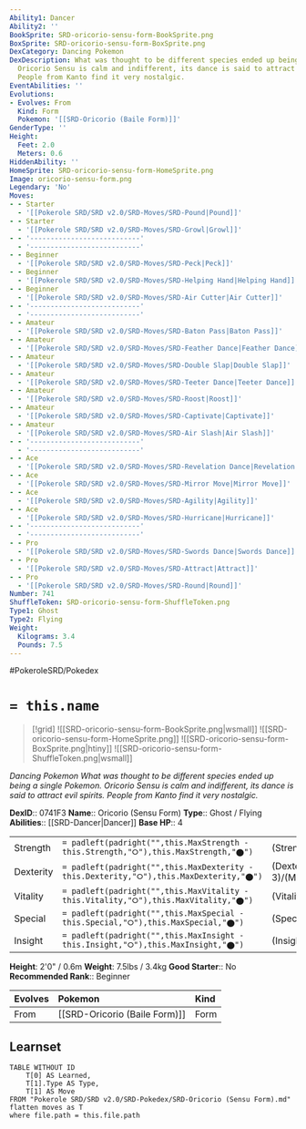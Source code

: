 ```yaml
---
Ability1: Dancer
Ability2: ''
BookSprite: SRD-oricorio-sensu-form-BookSprite.png
BoxSprite: SRD-oricorio-sensu-form-BoxSprite.png
DexCategory: Dancing Pokemon
DexDescription: What was thought to be different species ended up being a single Pokemon.
  Oricorio Sensu is calm and indifferent, its dance is said to attract evil spirits.
  People from Kanto find it very nostalgic.
EventAbilities: ''
Evolutions:
- Evolves: From
  Kind: Form
  Pokemon: '[[SRD-Oricorio (Baile Form)]]'
GenderType: ''
Height:
  Feet: 2.0
  Meters: 0.6
HiddenAbility: ''
HomeSprite: SRD-oricorio-sensu-form-HomeSprite.png
Image: oricorio-sensu-form.png
Legendary: 'No'
Moves:
- - Starter
  - '[[Pokerole SRD/SRD v2.0/SRD-Moves/SRD-Pound|Pound]]'
- - Starter
  - '[[Pokerole SRD/SRD v2.0/SRD-Moves/SRD-Growl|Growl]]'
- - '---------------------------'
  - '---------------------------'
- - Beginner
  - '[[Pokerole SRD/SRD v2.0/SRD-Moves/SRD-Peck|Peck]]'
- - Beginner
  - '[[Pokerole SRD/SRD v2.0/SRD-Moves/SRD-Helping Hand|Helping Hand]]'
- - Beginner
  - '[[Pokerole SRD/SRD v2.0/SRD-Moves/SRD-Air Cutter|Air Cutter]]'
- - '---------------------------'
  - '---------------------------'
- - Amateur
  - '[[Pokerole SRD/SRD v2.0/SRD-Moves/SRD-Baton Pass|Baton Pass]]'
- - Amateur
  - '[[Pokerole SRD/SRD v2.0/SRD-Moves/SRD-Feather Dance|Feather Dance]]'
- - Amateur
  - '[[Pokerole SRD/SRD v2.0/SRD-Moves/SRD-Double Slap|Double Slap]]'
- - Amateur
  - '[[Pokerole SRD/SRD v2.0/SRD-Moves/SRD-Teeter Dance|Teeter Dance]]'
- - Amateur
  - '[[Pokerole SRD/SRD v2.0/SRD-Moves/SRD-Roost|Roost]]'
- - Amateur
  - '[[Pokerole SRD/SRD v2.0/SRD-Moves/SRD-Captivate|Captivate]]'
- - Amateur
  - '[[Pokerole SRD/SRD v2.0/SRD-Moves/SRD-Air Slash|Air Slash]]'
- - '---------------------------'
  - '---------------------------'
- - Ace
  - '[[Pokerole SRD/SRD v2.0/SRD-Moves/SRD-Revelation Dance|Revelation Dance]]'
- - Ace
  - '[[Pokerole SRD/SRD v2.0/SRD-Moves/SRD-Mirror Move|Mirror Move]]'
- - Ace
  - '[[Pokerole SRD/SRD v2.0/SRD-Moves/SRD-Agility|Agility]]'
- - Ace
  - '[[Pokerole SRD/SRD v2.0/SRD-Moves/SRD-Hurricane|Hurricane]]'
- - '---------------------------'
  - '---------------------------'
- - Pro
  - '[[Pokerole SRD/SRD v2.0/SRD-Moves/SRD-Swords Dance|Swords Dance]]'
- - Pro
  - '[[Pokerole SRD/SRD v2.0/SRD-Moves/SRD-Attract|Attract]]'
- - Pro
  - '[[Pokerole SRD/SRD v2.0/SRD-Moves/SRD-Round|Round]]'
Number: 741
ShuffleToken: SRD-oricorio-sensu-form-ShuffleToken.png
Type1: Ghost
Type2: Flying
Weight:
  Kilograms: 3.4
  Pounds: 7.5
---
```


#PokeroleSRD/Pokedex

# `= this.name`

> [!grid]
> ![[SRD-oricorio-sensu-form-BookSprite.png|wsmall]]
> ![[SRD-oricorio-sensu-form-HomeSprite.png]]
> ![[SRD-oricorio-sensu-form-BoxSprite.png|htiny]]
> ![[SRD-oricorio-sensu-form-ShuffleToken.png|wsmall]]


*Dancing Pokemon*
*What was thought to be different species ended up being a single Pokemon. Oricorio Sensu is calm and indifferent, its dance is said to attract evil spirits. People from Kanto find it very nostalgic.*

**DexID**:: 0741F3
**Name**:: Oricorio (Sensu Form)
**Type**:: Ghost / Flying
**Abilities**:: [[SRD-Dancer|Dancer]]
**Base HP**:: 4

|           |                                                                                        |                                          |
| --------- | -------------------------------------------------------------------------------------- | ---------------------------------------- |
| Strength  | `= padleft(padright("",this.MaxStrength - this.Strength,"⭘"),this.MaxStrength,"⬤")`    | (Strength::2)/(MaxStrength::5)   |
| Dexterity | `= padleft(padright("",this.MaxDexterity - this.Dexterity,"⭘"),this.MaxDexterity,"⬤")` | (Dexterity:: 3)/(MaxDexterity::6) |
| Vitality  | `= padleft(padright("",this.MaxVitality - this.Vitality,"⭘"),this.MaxVitality,"⬤")`    | (Vitality::2)/(MaxVitality::5)   |
| Special   | `= padleft(padright("",this.MaxSpecial - this.Special,"⭘"),this.MaxSpecial,"⬤")`       | (Special::3)/(MaxSpecial::6)     |
| Insight   | `= padleft(padright("",this.MaxInsight - this.Insight,"⭘"),this.MaxInsight,"⬤")`       | (Insight::2)/(MaxInsight::5)     |

**Height**: 2'0" / 0.6m
**Weight**: 7.5lbs / 3.4kg
**Good Starter**:: No
**Recommended Rank**:: Beginner

| Evolves   | Pokemon                       | Kind   |
|:----------|:------------------------------|:-------|
| From      | [[SRD-Oricorio (Baile Form)]] | Form   |

## Learnset

```dataview
TABLE WITHOUT ID
    T[0] AS Learned,
    T[1].Type AS Type,
    T[1] AS Move
FROM "Pokerole SRD/SRD v2.0/SRD-Pokedex/SRD-Oricorio (Sensu Form).md"
flatten moves as T
where file.path = this.file.path
```
